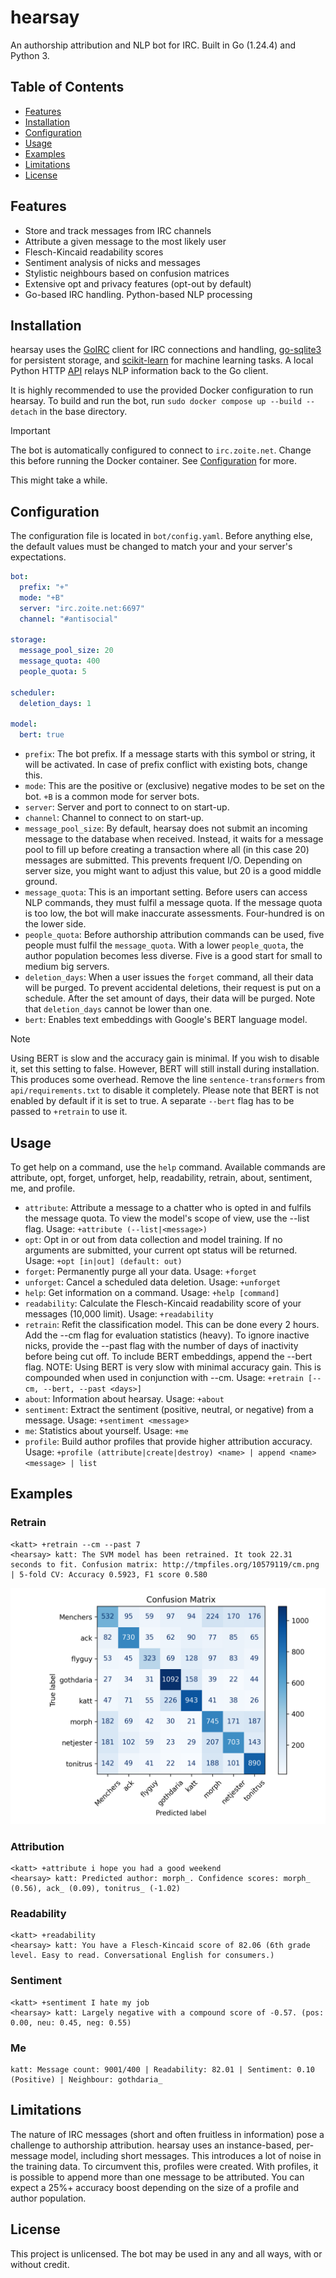# hearsay
An authorship attribution and NLP bot for IRC. Built in Go (1.24.4) and Python 3.

## Table of Contents
- [Features](#features)
- [Installation](#installation)
- [Configuration](#configuration)
- [Usage](#usage)
- [Examples](#examples)
- [Limitations](#limitations)
- [License](#license)

## Features
- Store and track messages from IRC channels
- Attribute a given message to the most likely user
- Flesch-Kincaid readability scores
- Sentiment analysis of nicks and messages
- Stylistic neighbours based on confusion matrices
- Extensive opt and privacy features (opt-out by default)
- Go-based IRC handling. Python-based NLP processing

## Installation
hearsay uses the [GoIRC](https://github.com/fluffle/goirc) client for IRC connections and handling, [go-sqlite3](https://github.com/mattn/go-sqlite3) for persistent storage, and [scikit-learn](https://scikit-learn.org/) for machine learning tasks. A local Python HTTP [API](https://fastapi.tiangolo.com/) relays NLP information back to the Go client.

It is highly recommended to use the provided Docker configuration to run hearsay. To build and run the bot, run `sudo docker compose up --build --detach` in the base directory.

> [!IMPORTANT]
> The bot is automatically configured to connect to `irc.zoite.net`. Change this before running the Docker container. See [Configuration](#Configuration) for more.

This might take a while.

## Configuration
The configuration file is located in `bot/config.yaml`. Before anything else, the default values must be changed to match your and your server's expectations.

```yaml
bot:
  prefix: "+"
  mode: "+B"
  server: "irc.zoite.net:6697"
  channel: "#antisocial"

storage:
  message_pool_size: 20
  message_quota: 400
  people_quota: 5

scheduler:
  deletion_days: 1

model:
  bert: true
```

- `prefix`: The bot prefix. If a message starts with this symbol or string, it will be activated. In case of prefix conflict with existing bots, change this.
- `mode`: This are the positive or (exclusive) negative modes to be set on the bot. `+B` is a common mode for server bots.
- `server`: Server and port to connect to on start-up.
- `channel`: Channel to connect to on start-up.
- `message_pool_size`: By default, hearsay does not submit an incoming message to the database when received. Instead, it waits for a message pool to fill up before creating a transaction where all (in this case 20) messages are submitted. This prevents frequent I/O. Depending on server size, you might want to adjust this value, but 20 is a good middle ground.
- `message_quota`: This is an important setting. Before users can access NLP commands, they must fulfil a message quota. If the message quota is too low, the bot will make inaccurate assessments. Four-hundred is on the lower side.
- `people_quota`: Before authorship attribution commands can be used, five people must fulfil the `message_quota`. With a lower `people_quota`, the author population becomes less diverse. Five is a good start for small to medium big servers.
- `deletion_days`: When a user issues the `forget` command, all their data will be purged. To prevent accidental deletions, their request is put on a schedule. After the set amount of days, their data will be purged. Note that `deletion_days` cannot be lower than one.
- `bert`: Enables text embeddings with Google's BERT language model.
> [!NOTE]
> Using BERT is slow and the accuracy gain is minimal. If you wish to disable it, set this setting to false. However, BERT will still install during installation. This produces some overhead. Remove the line `sentence-transformers` from `api/requirements.txt` to disable it completely. Please note that BERT is not enabled by default if it is set to true. A separate `--bert` flag has to be passed to `+retrain` to use it.

## Usage

To get help on a command, use the `help` command. Available commands are attribute, opt, forget, unforget, help, readability, retrain, about, sentiment, me, and profile.

- `attribute`: Attribute a message to a chatter who is opted in and fulfils the message quota. To view the model's scope of view, use the --list flag. Usage: `+attribute (--list|<message>)`
- `opt`:  Opt in or out from data collection and model training. If no arguments are submitted, your current opt status will be returned. Usage: `+opt [in|out] (default: out)`
- `forget`: Permanently purge all your data. Usage: `+forget`
- `unforget`: Cancel a scheduled data deletion. Usage: `+unforget`
- `help`: Get information on a command. Usage: `+help [command]`
- `readability`: Calculate the Flesch-Kincaid readability score of your messages (10,000 limit). Usage: `+readability`
- `retrain`: Refit the classification model. This can be done every 2 hours. Add the --cm flag for evaluation statistics (heavy). To ignore inactive nicks, provide the --past flag with the number of days of inactivity before being cut off. To include BERT embeddings, append the --bert flag. NOTE: Using BERT is very slow with minimal accuracy gain. This is compounded when used in conjunction with --cm. Usage: `+retrain [--cm, --bert, --past <days>]`
- `about`: Information about hearsay. Usage: `+about`
- `sentiment`: Extract the sentiment (positive, neutral, or negative) from a message. Usage: `+sentiment <message>`
- `me`: Statistics about yourself. Usage: `+me`
- `profile`: Build author profiles that provide higher attribution accuracy. Usage: `+profile (attribute|create|destroy) <name> | append <name> <message> | list`

## Examples
### Retrain
```
<katt> +retrain --cm --past 7
<hearsay> katt: The SVM model has been retrained. It took 22.31 seconds to fit. Confusion matrix: http://tmpfiles.org/10579119/cm.png | 5-fold CV: Accuracy 0.5923, F1 score 0.580
```
![Confusion matrix](/misc/cm.png)

### Attribution
```
<katt> +attribute i hope you had a good weekend
<hearsay> katt: Predicted author: morph_. Confidence scores: morph_ (0.56), ack_ (0.09), tonitrus_ (-1.02)
```

### Readability
```
<katt> +readability
<hearsay> katt: You have a Flesch-Kincaid score of 82.06 (6th grade level. Easy to read. Conversational English for consumers.)
```

### Sentiment
```
<katt> +sentiment I hate my job
<hearsay> katt: Largely negative with a compound score of -0.57. (pos: 0.00, neu: 0.45, neg: 0.55)
```

### Me
```
katt: Message count: 9001/400 | Readability: 82.01 | Sentiment: 0.10 (Positive) | Neighbour: gothdaria_
```

## Limitations
The nature of IRC messages (short and often fruitless in information) pose a challenge to authorship attribution. hearsay uses an instance-based, per-message model, including short messages. This introduces a lot of noise in the training data. To circumvent this, profiles were created. With profiles, it is possible to append more than one message to be attributed. You can expect a 25%+ accuracy boost depending on the size of a profile and author population.

## License
This project is unlicensed. The bot may be used in any and all ways, with or without credit.

